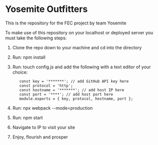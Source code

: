 # Yosemite Outfitters
This is the repository for the FEC project by team Yosemite

To make use of this repository on your localhost or deployed server you must take the following steps:

1. Clone the repo down to your machine and cd into the directory
2. Run: npm install
3. Run: touch config.js and add the following with a text editor of your choice:

          const key = '*******'; // add GitHub API key here
          const protocol = 'http';
          const hostname = '*******'; // add host IP here
          const port = '****'; // add host port here
          module.exports = { key, protocol, hostname, port };
          
4. Run: npx webpack --mode=production
5. Run: npm start
6. Navigate to IP to visit your site
7. Enjoy, flourish and prosper

